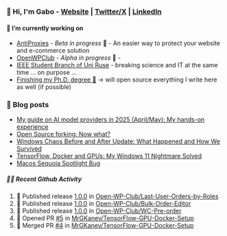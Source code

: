 ### 👋 Hi, I'm Gabo - [Website](https://gkanev.com) | [Twitter/X](https://twitter.com/mrgkanev) | [LinkedIn](https://www.linkedin.com/in/mrgkanev)

#### 🔭 I’m currently working on
- [AntiProxies](https://antiproxies.com/) - *Beta in progress* 🚀 -  An easier way to protect your website and e-commerce solution
- [OpenWPClub](https://openwpclub.com/) - *Alpha in progress* 🚀 - 
- [IEEE Student Branch of Uni Ruse](https://github.com/IEEE-Student-Branch-of-Uni-Ruse) - breaking science and IT at the same time ... on purpose ...
- [Finishing my Ph.D. degree 🤔](https://scholar.google.com/citations?user=En7GPEsAAAAJ&hl=en) -> will open source everything I write here as well (if possible)

### 📖 Blog posts
<!-- BLOG-POST-LIST:START -->
- [My guide on AI model providers in 2025 &lpar;April/May&rpar;: My hands-on experience](https://gkanev.com/posts/my-guide-on-ai-model-providers-in-2025-april-may-my-hands-on-experience/)
- [Open Source forking: Now what?](https://gkanev.com/posts/open-source-forking-now-what/)
- [Windows Chaos Before and After Update: What Happened and How We Survived](https://gkanev.com/posts/windows-chaos-after-update-what-happened-and-how-we-survived/)
- [TensorFlow, Docker and GPUs: My Windows 11 Nightmare Solved](https://gkanev.com/posts/tensorflow-docker-and-gpus-my-windows-11-nightmare-solved/)
- [Macos Sequoia Spotlight Bug](https://gkanev.com/posts/macos-sequoia-spotlight-bug/)
<!-- BLOG-POST-LIST:END -->

##### 🧑‍💻 Recent Github Activity

<!--START_SECTION:activity-->
1. 🚀 Published release [1.0.0](https://github.com/Open-WP-Club/Last-User-Orders-by-Roles/releases/tag/1.0.0) in [Open-WP-Club/Last-User-Orders-by-Roles](https://github.com/Open-WP-Club/Last-User-Orders-by-Roles)
2. 🚀 Published release [1.0.0](https://github.com/Open-WP-Club/Bulk-Order-Editor/releases/tag/1.0.0) in [Open-WP-Club/Bulk-Order-Editor](https://github.com/Open-WP-Club/Bulk-Order-Editor)
3. 🚀 Published release [1.0.0](https://github.com/Open-WP-Club/WC-Pre-order/releases/tag/1.0.0) in [Open-WP-Club/WC-Pre-order](https://github.com/Open-WP-Club/WC-Pre-order)
4. 💪 Opened PR [#5](https://github.com/MrGKanev/TensorFlow-GPU-Docker-Setup/pull/5) in [MrGKanev/TensorFlow-GPU-Docker-Setup](https://github.com/MrGKanev/TensorFlow-GPU-Docker-Setup)
5. 🎉 Merged PR [#4](https://github.com/MrGKanev/TensorFlow-GPU-Docker-Setup/pull/4) in [MrGKanev/TensorFlow-GPU-Docker-Setup](https://github.com/MrGKanev/TensorFlow-GPU-Docker-Setup)
<!--END_SECTION:activity-->
